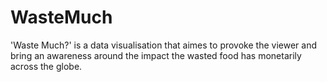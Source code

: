 # WasteMuch
'Waste Much?' is a data visualisation that aimes to provoke the viewer and bring an awareness around the impact the wasted food has monetarily across the globe.

